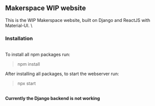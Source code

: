 ## Makerspace WIP website

This is the WIP Makerspace website, built on Django and ReactJS with Material-UI.
\
### Installation
\
To install all npm packages run:
> npm install

After installing all packages, to start the webserver run:
> npx start
> 
\
**Currently the Django backend is not working**
